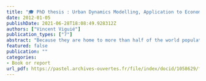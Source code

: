```yaml
---
title: "🎓 PhD thesis : Urban Dynamics Modelling, Application to Economic Assessment of Climate Change"
date: 2012-01-05
publishDate: 2021-06-28T18:08:49.928312Z
authors: ["Vincent Viguié"]
publication_types: ["7"]
abstract: "Because they are home to more than half of the world population, and because mostof the world economic activity takes place within them, cities are at the forefront ofglobal environmental issues. Land use planning, urban transport and housing policiesare now recognized as major tools for the reduction of both greenhouse gases emis-sions and vulnerability to climate change impacts. So far, however, how to use thesetools efficiently remains unclear. At least three main difficulties explain this, and playa key role in urban climate policies analysis. First, urban climate policies are also notdeveloped or implemented in a vacuum; they interact with other policy goals, such aseconomic competitiveness or social issues, giving rise to both synergies and conflicts.Second, inertia is a key factor when designing optimal climate policies: structural mod-ifications in cities occur slowly over a long time horizon. Some immediate actions arerequired if cities are to be adapted to a different climate or to help reduce greenhousegases emissions within a few decades. Third, the evolution of a city depends on severalexternal factors, on which local policy-makers do not generally have much influence:demographic, socio-economic, cultural, political and technological changes will play amajor role. This uncertainty has to be taken into account, and climate policies have tobe robust against future possible global evolutions is important. These three difficultiesare not, however, impossible to overcome, and we will illustrate how integrated citymodelling can help address these issues."
featured: false
publication: ""
categories:
- Book or report
url_pdf: https://pastel.archives-ouvertes.fr/file/index/docid/1058629/filename/TH2012PEST1049_complete.pdf
---
```


